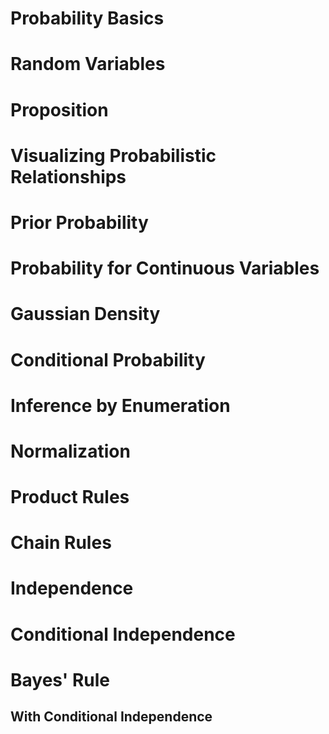 # Probability Basics

# Random Variables

# Proposition

# Visualizing Probabilistic Relationships

# Prior Probability

# Probability for Continuous Variables

# Gaussian Density

# Conditional Probability 

# Inference by Enumeration

# Normalization

# Product Rules

# Chain Rules

# Independence

# Conditional Independence

# Bayes' Rule

## With Conditional Independence

